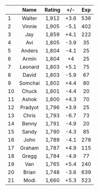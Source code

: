 | |Name|Rating|+/-|Exp|
|-|:--:|:----:|:-:|:-:|
|1|Walter|1,912|+3.6|536|
|2|Vinnie|1,905|-5.1|402|
|3|Jay|1,859|+4.1|222|
|4|Avi|1,805|-3.9|35|
|5|Anders|1,804|-4.1|25|
|6|Armin|1,804|+4|25|
|7|Leonard|1,803|+5.1|75|
|8|David|1,803|-5.9|67|
|9|Somchai|1,802|+4.4|80|
|10|Chuck|1,801|-4.4|20|
|11|Ashok|1,800|+4.3|70|
|12|Pradyot|1,796|+3.9|25|
|13|Chris|1,793|-6.7|73|
|14|Benny|1,791|-4.9|20|
|15|Sandy|1,790|-4.3|85|
|16|John|1,789|-4.1|278|
|17|Graham|1,787|+4.9|115|
|18|Gregg|1,784|-4.9|77|
|19|Van|1,765|+5.4|240|
|20|Brian|1,748|-3.6|639|
|21|Modi|1,660|+5.3|523|
